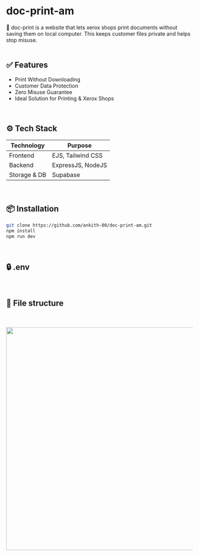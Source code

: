 # doc-print-am
📄 doc-print is a website that lets xerox shops print documents without saving them on local computer. This keeps customer files private and helps stop misuse.
<br><br>

## ✅ Features
- Print Without Downloading
- Customer Data Protection
- Zero Misuse Guarantee
- Ideal Solution for Printing & Xerox Shops


<br>

## ⚙️ Tech Stack
| Technology   | Purpose                |
|--------------|------------------------|
| Frontend     | EJS, Tailwind CSS      |
| Backend      | ExpressJS, NodeJS      |
| Storage & DB | Supabase               |

<br>

## 📦 Installation 
```bash
git clone https://github.com/ankith-00/doc-print-am.git
npm install
npm run dev
```

<br>

## 🔒 .env

<br>



## 📁 File structure





<br> <br>
<img src="https://i.ibb.co/4RtY5Q2V/IMG-20250712-WA0001.jpg" width="600">
<br> 
